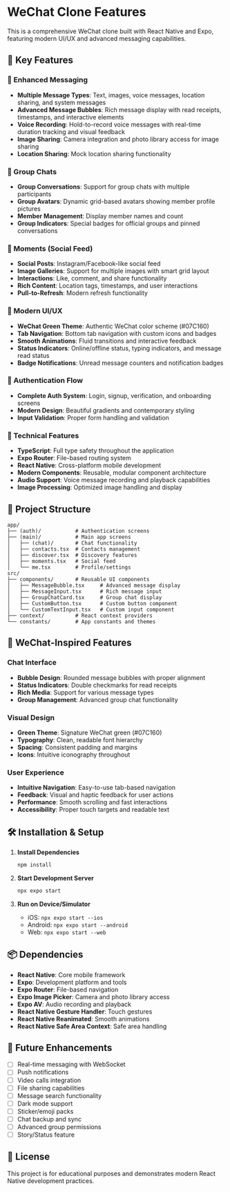 # WeChat Clone Features

This is a comprehensive WeChat clone built with React Native and Expo, featuring modern UI/UX and advanced messaging capabilities.

## 🚀 Key Features

### 💬 Enhanced Messaging
- **Multiple Message Types**: Text, images, voice messages, location sharing, and system messages
- **Advanced Message Bubbles**: Rich message display with read receipts, timestamps, and interactive elements
- **Voice Recording**: Hold-to-record voice messages with real-time duration tracking and visual feedback
- **Image Sharing**: Camera integration and photo library access for image sharing
- **Location Sharing**: Mock location sharing functionality

### 👥 Group Chats
- **Group Conversations**: Support for group chats with multiple participants
- **Group Avatars**: Dynamic grid-based avatars showing member profile pictures
- **Member Management**: Display member names and count
- **Group Indicators**: Special badges for official groups and pinned conversations

### 📱 Moments (Social Feed)
- **Social Posts**: Instagram/Facebook-like social feed
- **Image Galleries**: Support for multiple images with smart grid layout
- **Interactions**: Like, comment, and share functionality
- **Rich Content**: Location tags, timestamps, and user interactions
- **Pull-to-Refresh**: Modern refresh functionality

### 🎨 Modern UI/UX
- **WeChat Green Theme**: Authentic WeChat color scheme (#07C160)
- **Tab Navigation**: Bottom tab navigation with custom icons and badges
- **Smooth Animations**: Fluid transitions and interactive feedback
- **Status Indicators**: Online/offline status, typing indicators, and message read status
- **Badge Notifications**: Unread message counters and notification badges

### 🔐 Authentication Flow
- **Complete Auth System**: Login, signup, verification, and onboarding screens
- **Modern Design**: Beautiful gradients and contemporary styling
- **Input Validation**: Proper form handling and validation

### 🔧 Technical Features
- **TypeScript**: Full type safety throughout the application
- **Expo Router**: File-based routing system
- **React Native**: Cross-platform mobile development
- **Modern Components**: Reusable, modular component architecture
- **Audio Support**: Voice message recording and playback capabilities
- **Image Processing**: Optimized image handling and display

## 📂 Project Structure

```
app/
├── (auth)/           # Authentication screens
├── (main)/           # Main app screens
│   ├── (chat)/       # Chat functionality
│   ├── contacts.tsx  # Contacts management
│   ├── discover.tsx  # Discovery features
│   ├── moments.tsx   # Social feed
│   └── me.tsx        # Profile/settings
src/
├── components/       # Reusable UI components
│   ├── MessageBubble.tsx     # Advanced message display
│   ├── MessageInput.tsx      # Rich message input
│   ├── GroupChatCard.tsx     # Group chat display
│   ├── CustomButton.tsx      # Custom button component
│   └── CustomTextInput.tsx   # Custom input component
├── context/          # React context providers
└── constants/        # App constants and themes
```

## 🎯 WeChat-Inspired Features

### Chat Interface
- **Bubble Design**: Rounded message bubbles with proper alignment
- **Status Indicators**: Double checkmarks for read receipts
- **Rich Media**: Support for various message types
- **Group Management**: Advanced group chat functionality

### Visual Design
- **Green Theme**: Signature WeChat green (#07C160)
- **Typography**: Clean, readable font hierarchy
- **Spacing**: Consistent padding and margins
- **Icons**: Intuitive iconography throughout

### User Experience
- **Intuitive Navigation**: Easy-to-use tab-based navigation
- **Feedback**: Visual and haptic feedback for user actions
- **Performance**: Smooth scrolling and fast interactions
- **Accessibility**: Proper touch targets and readable text

## 🛠 Installation & Setup

1. **Install Dependencies**
   ```bash
   npm install
   ```

2. **Start Development Server**
   ```bash
   npx expo start
   ```

3. **Run on Device/Simulator**
   - iOS: `npx expo start --ios`
   - Android: `npx expo start --android`
   - Web: `npx expo start --web`

## 📦 Dependencies

- **React Native**: Core mobile framework
- **Expo**: Development platform and tools
- **Expo Router**: File-based navigation
- **Expo Image Picker**: Camera and photo library access
- **Expo AV**: Audio recording and playback
- **React Native Gesture Handler**: Touch gestures
- **React Native Reanimated**: Smooth animations
- **React Native Safe Area Context**: Safe area handling

## 🔮 Future Enhancements

- [ ] Real-time messaging with WebSocket
- [ ] Push notifications
- [ ] Video calls integration
- [ ] File sharing capabilities
- [ ] Message search functionality
- [ ] Dark mode support
- [ ] Sticker/emoji packs
- [ ] Chat backup and sync
- [ ] Advanced group permissions
- [ ] Story/Status feature

## 📄 License

This project is for educational purposes and demonstrates modern React Native development practices.